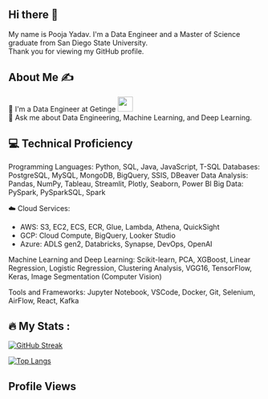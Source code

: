 ## Hi there 👋
My name is Pooja Yadav. I'm a Data Engineer and a Master of Science graduate from San Diego State University.<br>
Thank you for viewing my GitHub profile.

## About Me ✍
🔭 I'm a Data Engineer at Getinge <img src="https://media.giphy.com/media/WUlplcMpOCEmTGBtBW/giphy.gif" width="30"><br>
💬 Ask me about Data Engineering, Machine Learning, and Deep Learning.<br>


## 💻 Technical Proficiency
Programming Languages: Python, SQL, Java, JavaScript, T-SQL
Databases: PostgreSQL, MySQL, MongoDB, BigQuery, SSIS, DBeaver
Data Analysis: Pandas, NumPy, Tableau, Streamlit, Plotly, Seaborn, Power BI
Big Data: PySpark, PySparkSQL, Spark

☁️ Cloud Services:
 - AWS: S3, EC2, ECS, ECR, Glue, Lambda, Athena, QuickSight
 - GCP: Cloud Compute, BigQuery, Looker Studio
 - Azure: ADLS gen2, Databricks, Synapse, DevOps, OpenAI

Machine Learning and Deep Learning: Scikit-learn, PCA, XGBoost, Linear Regression, Logistic Regression, Clustering Analysis, VGG16, TensorFlow, Keras, Image Segmentation (Computer Vision)

Tools and Frameworks: Jupyter Notebook, VSCode, Docker, Git, Selenium, AirFlow, React, Kafka


## :fire: My Stats :
[![GitHub Streak](http://github-readme-streak-stats.herokuapp.com?user=pooja97&theme=dark&background=000000)](https://git.io/streak-stats)

[![Top Langs](https://github-readme-stats.vercel.app/api/top-langs/?username=pooja97&layout=compact&theme=vision-friendly-dark)](https://github.com/anuraghazra/github-readme-stats) 

## Profile Views
<img src="https://komarev.com/ghpvc/?username=pooja97&style=flat-square&color=blue" alt=""/>



